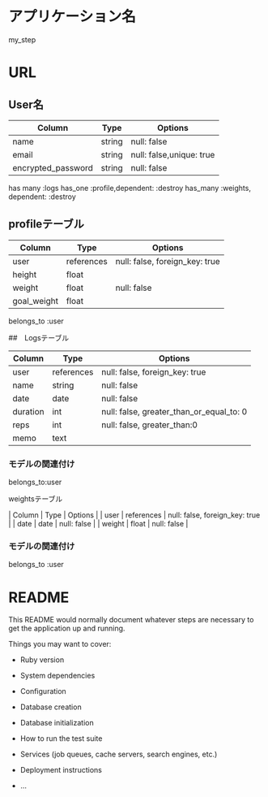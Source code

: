 # アプリケーション名
my_step

# URL


## User名

| Column               | Type   | Options     |
| ------------------   | ------ | ----------- |
| name                 | string | null: false |
| email                | string | null: false,unique: true |
| encrypted_password   | string | null: false |
 has many :logs
 has_one :profile,dependent: :destroy
has_many :weights, dependent: :destroy


## profileテーブル
| Column               | Type       | Options     |
| -----------------    | ------     | ----------- |
| user                 | references | null: false, foreign_key: true |
| height               | float        |  |
| weight               | float        | null: false |
| goal_weight          | float        | |
belongs_to :user




##　Logsテーブル

| Column         | Type       | Options                        |
| ------         | ---------- | ------------------------------ |
| user           | references | null: false, foreign_key: true |
| name           | string     | null: false                    |
| date           |  date      | null: false                    |
| duration       | int        | null: false, greater_than_or_equal_to: 0 |
| reps           | int        | null: false, greater_than:0    |
| memo           | text       |                                |
### モデルの関連付け
belongs_to:user




weightsテーブル

| Column         | Type       | Options                        |
| user           | references | null: false, foreign_key: true |
| date           |  date      | null: false                    |
| weight         | float        | null: false |


 ### モデルの関連付け
belongs_to :user



# README

This README would normally document whatever steps are necessary to get the
application up and running.

Things you may want to cover:

* Ruby version

* System dependencies

* Configuration

* Database creation

* Database initialization

* How to run the test suite

* Services (job queues, cache servers, search engines, etc.)

* Deployment instructions

* ...
